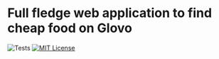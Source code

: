 # Full fledge web application to find cheap food on Glovo


![Tests](https://github.com/AndreiRaducanu/Glovo_App/actions/workflows/tests.yml/badge.svg)
[![MIT License][license-shield]][license-url]

<!-- MARKDOWN LINKS & IMAGES -->
[license-url]: https://github.com/AndreiRaducanu/Glovo-Scraper/blob/main/LICENSE.txt
[license-shield]: https://img.shields.io/github/license/AndreiRaducanu/Glovo-Scraper.svg?style=for-the-badge